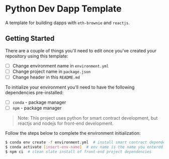 # Python Dev Dapp Template

A template for building dapps with `eth-brownie` and `reactjs`.

## Getting Started

There are a couple of things you'll need to edit once you've created your repository using this template:

- [ ] Change environment name in `environment.yml`
- [ ] Change project name in `package.json`
- [ ] Change header in this `README.md`

To initialize your environment you'll need to have the following dependencies pre-installed:

- [ ] `conda` - package manager
- [ ] `npm` - package manager

> Note: This project uses python for smart contract development, but reactjs and nodejs for front-end development.

Follow the steps below to complete the environment initialization:

```bash
$ conda env create -f environment.yml  # install smart contract dependencies in new venv
$ conda activate [insert-env-name]  # env name is the name you entered in environment.yml
$ npm ci  # clean slate install of front-end project dependencies
```
